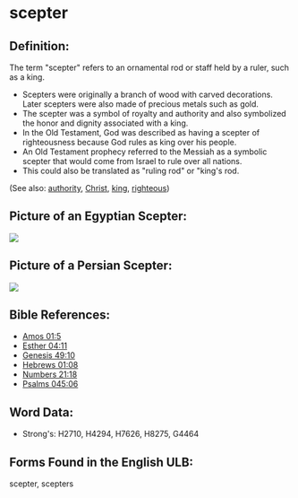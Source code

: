 # scepter

## Definition:

The term "scepter" refers to an ornamental rod or staff held by a ruler, such as a king.

* Scepters were originally a branch of wood with carved decorations. Later scepters were also made of precious metals such as gold.
* The scepter was a symbol of royalty and authority and also symbolized the honor and dignity associated with a king.
* In the Old Testament, God was described as having a scepter of righteousness because God rules as king over his people.
* An Old Testament prophecy referred to the Messiah as a symbolic scepter that would come from Israel to rule over all nations.
* This could also be translated as "ruling rod" or "king's rod.

(See also: [authority](../kt/authority.md), [Christ](../kt/christ.md), [king](../other/king.md), [righteous](../kt/righteous.md))

## Picture of an Egyptian Scepter:

<a href="https://content.bibletranslationtools.org/WycliffeAssociates/en_tw/raw/branch/master/PNGs/s/ScepterEgyptian.png"><img src="https://content.bibletranslationtools.org/WycliffeAssociates/en_tw/raw/branch/master/PNGs/s/ScepterEgyptian.png" ></a>

## Picture of a Persian Scepter:

<a href="https://content.bibletranslationtools.org/WycliffeAssociates/en_tw/raw/branch/master/PNGs/s/ScepterPersian.png"><img src="https://content.bibletranslationtools.org/WycliffeAssociates/en_tw/raw/branch/master/PNGs/s/ScepterPersian.png" ></a>

## Bible References:

* [Amos 01:5](rc://en/tn/help/amo/01/5)
* [Esther 04:11](rc://en/tn/help/est/04/11)
* [Genesis 49:10](rc://en/tn/help/gen/49/10)
* [Hebrews 01:08](rc://en/tn/help/heb/01/08)
* [Numbers 21:18](rc://en/tn/help/num/21/18)
* [Psalms 045:06](rc://en/tn/help/psa/045/06)

## Word Data:

* Strong's: H2710, H4294, H7626, H8275, G4464

## Forms Found in the English ULB:

scepter, scepters


